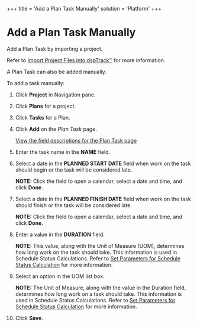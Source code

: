 +++
title = 'Add a Plan Task Manually'
solution = 'Platform'
+++

# Add a Plan Task Manually

Add a Plan Task by importing a project.

Refer to [Import Project Files into
dspTrack™](Import_Project_Files_into_dspTrack) for more
information.

A Plan Task can also be added manually.

To add a task manually:

1.  Click <span style="font-weight: bold;">Project</span> in Navigation
    pane.

2.  Click <span style="font-weight: bold;">Plans</span> for a project.

3.  Click <span style="font-weight: bold;">Tasks</span> for a Plan.

4.  Click <span style="font-weight: bold;">Add</span> on the
    <span style="font-style: italic;">Plan Task</span> page.
    
    [View the field descriptions for the Plan Task
    page](../Page_Desc/Plan_Task_H)

5.  Enter the task name in the **NAME** field.

6.  Select a date in the **PLANNED START DATE** field when work on the
    task should begin or the task will be considered late.
    
    <span style="font-weight: bold;">NOTE:</span> Click the field to
    open a calendar, select a date and time, and click **Done**.

7.  Select a date in the **PLANNED FINISH DATE** field when work on the
    task should finish or the task will be considered late.
    
    <span style="font-weight: bold;">NOTE:</span> Click the field to
    open a calendar, select a date and time, and click **Done**.

8.  Enter a value in the **DURATION** field.
    
    <span style="font-weight: bold;">NOTE:</span> This value, along with
    the Unit of Measure (UOM), determines how long work on the task
    should take. This information is used in Schedule Status
    Calculations. Refer to [Set Parameters for Schedule Status
    Calculation](Set_Parameters_for_Schedule_Status_Calculation) for
    more information.

9.  Select an option in the UOM list box.
    
    <span style="font-weight: bold;">NOTE:</span> The Unit of Measure,
    along with the value in the Duration field, determines how long work
    on a task should take. This information is used in Schedule Status
    Calculations. Refer to [Set Parameters for Schedule Status
    Calculation](Set_Parameters_for_Schedule_Status_Calculation) for
    more information.

10. Click **Save**.
